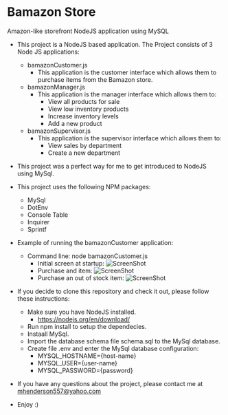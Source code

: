 # Bamazon Store
Amazon-like storefront NodeJS application using MySQL

* This project is a NodeJS based application. The Project consists of 3 Node JS applications:
  * bamazonCustomer.js
    * This application is the customer interface which allows them to purchase items from the Bamazon store.
  * bamazonManager.js
    * This application is the manager interface which allows them to:
      * View all products for sale
      * View low inventory products
      * Increase inventory levels
      * Add a new product
  * bamazonSupervisor.js
    * This application is the supervisor interface which allows them to:
      * View sales by department
      * Create a new department
* This project was a perfect way for me to get introduced to NodeJS using MySql.
* This project uses the following NPM packages:
  * MySql
  * DotEnv
  * Console Table
  * Inquirer
  * Sprintf

* Example of running the bamazonCustomer application:
  * Command line: node bamazonCustomer.js
     * Initial screen at startup:
       ![ScreenShot](https://raw.github.com/elp11999/bamazon/master/images/CusomerView1.png)
     * Purchase and item:
       ![ScreenShot](https://raw.github.com/elp11999/bamazon/master/images/CusomerView2.png)
     * Purchase an out of stock item:
       ![ScreenShot](https://raw.github.com/elp11999/bamazon/master/images/CusomerView3.png)

* If you decide to clone this repository and check it out, please follow these instructions:
  * Make sure you have NodeJS installed.
    * https://nodejs.org/en/download/
  * Run npm install to setup the dependecies.
  * Instaall MySql.
  * Import the database schema file schema.sql to the MySql database.
  * Create file .env and enter the MySql database configuration:
    * MYSQL_HOSTNAME={host-name}
    * MYSQL_USER={user-name}
    * MYSQL_PASSWORD={password}

* If you have any questions about the project, please contact me at mhenderson557@yahoo.com
* Enjoy :) 

